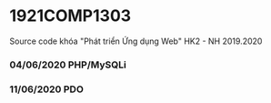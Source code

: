 # 1921COMP1303
Source code khóa "Phát triển Ứng dụng Web" HK2 - NH 2019.2020

### 04/06/2020 PHP/MySQLi
### 11/06/2020 PDO
